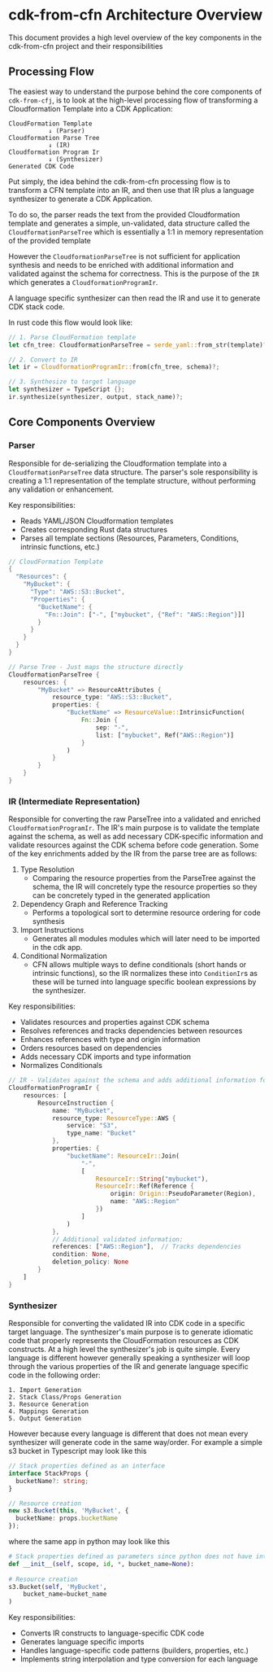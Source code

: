 # cdk-from-cfn Architecture Overview

This document provides a high level overview of the key components in the cdk-from-cfn project and their responsibilities

## Processing Flow

The easiest way to understand the purpose behind the core components of `cdk-from-cfj`, is to look at the high-level processing flow 
of transforming a Cloudformation Template into a CDK Application:
```
CloudFormation Template
           ↓ (Parser)
Cloudformation Parse Tree
           ↓ (IR)
Cloudformation Program Ir
           ↓ (Synthesizer)
Generated CDK Code
```

Put simply, the idea behind the cdk-from-cfn processing flow is to transform a 
CFN template into an IR, and then use that IR plus a language synthesizer to generate a CDK Application.

To do so, the parser reads the text from the provided Cloudformation template and generates a simple, un-validated, data structure
called the `CloudformationParseTree` which is essentially a 1:1 in memory representation of the provided template

However the `CloudformationParseTree` is not sufficient for application synthesis and needs to be enriched with additional 
information and validated against the schema for correctness. This is the purpose of the `IR` which generates a `CloudformationProgramIr`.

A language specific synthesizer can then read the IR and use it to generate CDK stack code. 

In rust code this flow would look like:
```rust
// 1. Parse CloudFormation template
let cfn_tree: CloudformationParseTree = serde_yaml::from_str(template)?;

// 2. Convert to IR
let ir = CloudformationProgramIr::from(cfn_tree, schema)?;

// 3. Synthesize to target language
let synthesizer = TypeScript {};
ir.synthesize(synthesizer, output, stack_name)?;
```

## Core Components Overview

### Parser

Responsible for de-serializing the Cloudformation template into a `CloudformationParseTree` data structure. The parser's sole responsibility is creating a 1:1 representation of the template structure, without performing any validation or enhancement.

Key responsibilities:
- Reads YAML/JSON Cloudformation templates
- Creates corresponding Rust data structures
- Parses all template sections (Resources, Parameters, Conditions, intrinsic functions, etc.)

```rust
// CloudFormation Template
{
  "Resources": {
    "MyBucket": {
      "Type": "AWS::S3::Bucket",
      "Properties": {
        "BucketName": {
          "Fn::Join": ["-", ["mybucket", {"Ref": "AWS::Region"}]]
        }
      }
    }
  }
}

// Parse Tree - Just maps the structure directly
CloudformationParseTree {
    resources: {
        "MyBucket" => ResourceAttributes {
            resource_type: "AWS::S3::Bucket",
            properties: {
                "BucketName" => ResourceValue::IntrinsicFunction(
                    Fn::Join {
                        sep: "-",
                        list: ["mybucket", Ref("AWS::Region")]
                    }
                )
            }
        }
    }
}
```

### IR (Intermediate Representation)

Responsible for converting the raw ParseTree into a validated and enriched `CloudformationProgramIr`. The IR's main purpose is to validate the template against the schema, as well as add necessary CDK-specific information and validate resources against the CDK schema before code generation. Some of the key enrichments added by the IR from the parse tree are as follows:

1. Type Resolution
    * Comparing the resource properties from the ParseTree against the schema, the IR will concretely type the resource properties so they can be concretely typed in the generated application
2. Dependency Graph and Reference Tracking
    * Performs a topological sort to determine resource ordering for code synthesis
3. Import Instructions
    * Generates all modules modules which will later need to be imported in the cdk app.
4. Conditional Normalization
    * CFN allows multiple ways to define conditionals (short hands or intrinsic functions), so the IR normalizes these into `ConditionIr`s as these will be turned into language specific boolean expressions by the synthesizer.

Key responsibilities:
- Validates resources and properties against CDK schema
- Resolves references and tracks dependencies between resources
- Enhances references with type and origin information
- Orders resources based on dependencies
- Adds necessary CDK imports and type information
- Normalizes Conditionals

```rust
// IR - Validates against the schema and adds additional information for app generation
CloudformationProgramIr {
    resources: [
        ResourceInstruction {
            name: "MyBucket",
            resource_type: ResourceType::AWS { 
                service: "S3", 
                type_name: "Bucket" 
            },
            properties: {
                "bucketName": ResourceIr::Join(
                    "-",
                    [
                        ResourceIr::String("mybucket"),
                        ResourceIr::Ref(Reference {
                            origin: Origin::PseudoParameter(Region),
                            name: "AWS::Region"
                        })
                    ]
                )
            },
            // Additional validated information:
            references: ["AWS::Region"],  // Tracks dependencies
            condition: None,
            deletion_policy: None
        }
    ]
}
```

### Synthesizer

Responsible for converting the validated IR into CDK code in a specific target language. The synthesizer's main purpose is to generate idiomatic code that properly represents the CloudFormation resources as CDK constructs. At a high level the synthesizer's job is quite simple. Every language is different however generally speaking a synthesizer will loop through the various properties of the IR and generate language specific code in the following order:

```
1. Import Generation
2. Stack Class/Props Generation
3. Resource Generation
4. Mappings Generation
5. Output Generation
```

However because every language is different that does not mean every synthesizer will generate code in the same way/order. For example a simple s3 bucket in Typescript may look like this

```typescript
// Stack properties defined as an interface
interface StackProps {
  bucketName?: string;
}

// Resource creation
new s3.Bucket(this, 'MyBucket', {
  bucketName: props.bucketName
});
```

where the same app in python may look like this
```python
# Stack properties defined as parameters since python does not have interfaces
def __init__(self, scope, id, *, bucket_name=None):
    
# Resource creation
s3.Bucket(self, 'MyBucket',
    bucket_name=bucket_name
)
```


Key responsibilities:
- Converts IR constructs to language-specific CDK code
- Generates language specific imports
- Handles language-specific code patterns (builders, properties, etc.)
- Implements string interpolation and type conversion for each language
